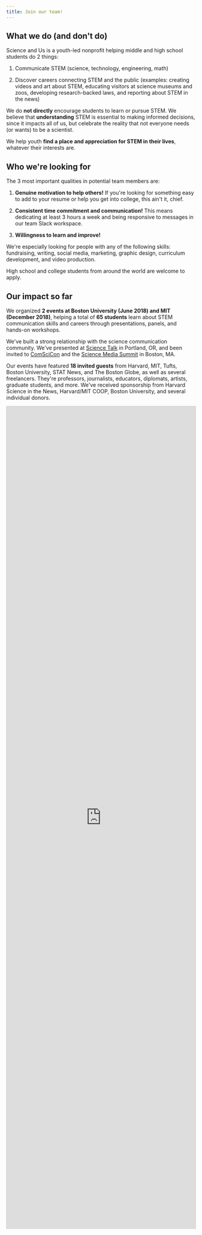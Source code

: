 ```yaml
---
title: Join our team!
---
```


<div class="row half-half" markdown="1">

<article markdown="1">

## What we do (and don't do)

Science and Us is a youth-led nonprofit helping middle and high school students do 2 things:

1. Communicate STEM (science, technology, engineering, math)

2. Discover careers connecting STEM and the public (examples: creating videos and art about STEM, educating visitors at science museums and zoos, developing research-backed laws, and reporting about STEM in the news)

We do **not directly** encourage students to learn or pursue STEM. We believe that **understanding** STEM is essential to making informed decisions, since it impacts all of us, but celebrate the reality that not everyone needs (or wants) to be a scientist.

We help youth **find a place and appreciation for STEM in their lives**, whatever their interests are.

## Who we're looking for

The 3 most important qualities in potential team members are:

1. **Genuine motivation to help others!** If you're looking for something easy to add to your resume or help you get into college, this ain't it, chief.

2. **Consistent time commitment and communication!** This means dedicating at least 3 hours a week and being responsive to messages in our team Slack workspace.

3. **Willingness to learn and improve!**

We're especially looking for people with any of the following skills: fundraising, writing, social media, marketing, graphic design, curriculum development, and video production.

High school and college students from around the world are welcome to apply.

## Our impact so far

We organized **2 events at Boston University (June 2018) and MIT (December 2018)**, helping a total of **65 students** learn about STEM communication skills and careers through presentations, panels, and hands-on workshops.

We've built a strong relationship with the science communication community. We've presented at [Science Talk](https://sciencetalk.org) in Portland, OR, and been invited to [ComSciCon](https://comscicon.com) and the [Science Media Summit](https://sciencemediasummit.org) in Boston, MA.

Our events have featured **18 invited guests** from Harvard, MIT, Tufts, Boston University, STAT News, and The Boston Globe, as well as several freelancers. They're professors, journalists, educators, diplomats, artists, graduate students, and more. We've received sponsorship from Harvard Science in the News, Harvard/MIT COOP, Boston University, and several individual donors.

</article>

<article markdown="1">

<script src="https://static.airtable.com/js/embed/embed_snippet_v1.js"></script><iframe class="airtable-embed airtable-dynamic-height" src="https://airtable.com/embed/shrC625TCLSQd1Ezc?backgroundColor=red" frameborder="0" onmousewheel="" width="100%" height="2194" style="background: transparent; border: 1px solid #ccc;"></iframe>

</article>

</div>